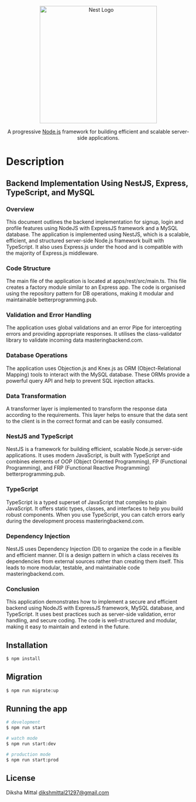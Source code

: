<p align="center">
  <a href="http://nestjs.com/" target="blank"><img src="https://nestjs.com/img/logo_text.svg" width="320" alt="Nest Logo" /></a>
</p>

[circleci-image]: https://img.shields.io/circleci/build/github/nestjs/nest/master?token=abc123def456
[circleci-url]: https://circleci.com/gh/nestjs/nest

  <p align="center">A progressive <a href="http://nodejs.org" target="_blank">Node.js</a> framework for building efficient and scalable server-side applications.</p>
    <p align="center">

</p>
  <!--[![Backers on Open Collective](https://opencollective.com/nest/backers/badge.svg)](https://opencollective.com/nest#backer)
  [![Sponsors on Open Collective](https://opencollective.com/nest/sponsors/badge.svg)](https://opencollective.com/nest#sponsor)-->

# Description

## Backend Implementation Using NestJS, Express, TypeScript, and MySQL

### Overview
This document outlines the backend implementation for signup, login and profile features using NodeJS with ExpressJS framework and a MySQL database. The application is implemented using NestJS, which is a scalable, efficient, and structured server-side Node.js framework built with TypeScript. It also uses Express.js under the hood and is compatible with the majority of Express.js middleware.

### Code Structure
The main file of the application is located at apps/rest/src/main.ts. This file creates a factory module similar to an Express app. The code is organised using the repository pattern for DB operations, making it modular and maintainable betterprogramming.pub.

### Validation and Error Handling
The application uses global validations and an error Pipe for intercepting errors and providing appropriate responses. It utilises the class-validator library to validate incoming data masteringbackend.com.

### Database Operations
The application uses Objection.js and Knex.js as ORM (Object-Relational Mapping) tools to interact with the MySQL database. These ORMs provide a powerful query API and help to prevent SQL injection attacks.

### Data Transformation
A transformer layer is implemented to transform the response data according to the requirements. This layer helps to ensure that the data sent to the client is in the correct format and can be easily consumed.

### NestJS and TypeScript
NestJS is a framework for building efficient, scalable Node.js server-side applications. It uses modern JavaScript, is built with TypeScript and combines elements of OOP (Object Oriented Programming), FP (Functional Programming), and FRP (Functional Reactive Programming) betterprogramming.pub.

### TypeScript
TypeScript is a typed superset of JavaScript that compiles to plain JavaScript. It offers static types, classes, and interfaces to help you build robust components. When you use TypeScript, you can catch errors early during the development process masteringbackend.com.

### Dependency Injection
NestJS uses Dependency Injection (DI) to organize the code in a flexible and efficient manner. DI is a design pattern in which a class receives its dependencies from external sources rather than creating them itself. This leads to more modular, testable, and maintainable code masteringbackend.com.

### Conclusion
This application demonstrates how to implement a secure and efficient backend using NodeJS with ExpressJS framework, MySQL database, and TypeScript. It uses best practices such as server-side validation, error handling, and secure coding. The code is well-structured and modular, making it easy to maintain and extend in the future.

## Installation

```bash
$ npm install
```

## Migration
```bash
$ npm run migrate:up
```

## Running the app

```bash
# development
$ npm run start

# watch mode
$ npm run start:dev

# production mode
$ npm run start:prod
```


## License
Diksha Mittal
dikshmittal21297@gmail.com

